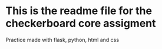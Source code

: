 # This is the readme file for the checkerboard core assigment
Practice made with flask, python, html and css
